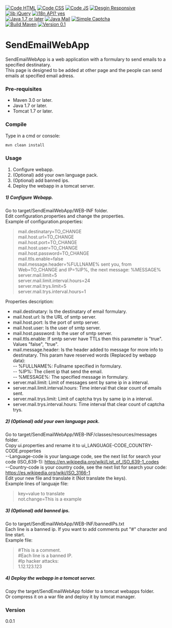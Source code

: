 [![Code HTML](https://img.shields.io/badge/code-HTML-blue.svg)](https://www.w3.org/TR/html/)
[![Code CSS](https://img.shields.io/badge/code-CSS-blue.svg)](https://www.w3.org/Style/CSS/)
[![Code JS](https://img.shields.io/badge/code-JS-blue.svg)](http://www.w3schools.com/js/)
[![Desgin Responsive](https://img.shields.io/badge/design-Responsive-blue.svg)](http://www.w3schools.com/html/html_responsive.asp)  
[![lib jQuery](https://img.shields.io/badge/lib-jQuery-green.svg)](https://jquery.com/)
[![i18n API? yes](https://img.shields.io/badge/i18n%20API%3F-yes-green.svg)](https://www.w3.org/standards/webdesign/i18n)  
[![Java 1.7 or later](https://img.shields.io/badge/Java-1.7%20or%20later-40c4ff.svg)](https://www.java.com/es/download/help/index_installing.xml?j=7)
[![Java Mail](https://img.shields.io/badge/Java%20Mail-1.5.5-40c4ff.svg)](www.oracle.com/technetwork/java/javamail/) 
[![Simple Captcha](https://img.shields.io/badge/Simple%20Captcha-1.2.1-40c4ff.svg)](simplecaptcha.sourceforge.net/)  
[![Build Maven](https://img.shields.io/badge/build-Maven-lightgrey.svg)](https://maven.apache.org/)
[![Version 0.1](https://img.shields.io/badge/Version-0.1%20Beta-lightgrey.svg)](#version)  

# SendEmailWebApp

SendEmailWebApp is a web application with a formulary to send emails to a specified destinatary.  
This page is designed to be added at other page and the people can send emails at specified email adress.

### Pre-requisites
* Maven 3.0 or later.
* Java 1.7 or later.
* Tomcat 1.7 or later.

### Compile
Type in a cmd or console:
```sh
mvn clean install
```

### Usage
1) Configure webapp.  
2) (Optional) add your own language pack.  
3) (Optional) add banned ips.  
4) Deploy the webapp in a tomcat server.  

##### 1) Configure Webapp.
Go to target/SendEmailWebApp/WEB-INF folder.  
Edit configuration.properties and change the properties.  
Example of configuration.properties:  
> mail.destinatary=TO_CHANGE  
> mail.host.url=TO_CHANGE  
> mail.host.port=TO_CHANGE  
> mail.host.user=TO_CHANGE  
> mail.host.password=TO_CHANGE  
> mail.ttls.enable=false  
> mail.message.header=%FULLNAME% sent you, from Web=TO_CHANGE and IP=%IP%, the next message: %MESSAGE%  
> server.mail.limit=5  
> server.mail.limit.interval.hours=24  
> server.mail.trys.limit=5  
> server.mail.trys.interval.hours=1  

Properties description: 
- mail.destinatary: Is the destinatary of email formulary.  
- mail.host.url: Is the URL of smtp server.  
- mail.host.port: Is the port of smtp server.  
- mail.host.user: Is the user of smtp server.  
- mail.host.password: Is the user of smtp server.  
- mail.ttls.enable: If smtp server have TTLs then this parameter is "true". Values "false", "true".   
- mail.message.header: Is the header added to message for more info to destinatary. This param have reserved words (Replaced by webapp data):  
-- %FULLNAME%: Fullname specified in formulary.  
-- %IP%: The client ip that send the email.  
-- %MESSAGE%: The specified message in formulary.  
- server.mail.limit: Limit of messages sent by same ip in a interval.  
- server.mail.limit.interval.hours: Time interval that clear count of emails sent.  
- server.mail.trys.limit: Limit of captcha trys by same ip in a interval.  
- server.mail.trys.interval.hours:  Time interval that clear count of captcha trys.  

##### 2) (Optional) add your own language pack.
Go to target/SendEmailWebApp/WEB-INF/classes/resources/messages folder.  
Copy ui.properties and rename it to ui_LANGUAGE-CODE_COUNTRY-CODE.properties  
--Language-code is your language code, see the next list for search your code (ISO_639-1): https://en.wikipedia.org/wiki/List_of_ISO_639-1_codes  
--Country-code is your country code, see the next list for search your code: https://es.wikipedia.org/wiki/ISO_3166-1   
Edit your new file and translate it (Not translate the keys).  
Example lines of languaje file:  
> key=value to translate  
> not.change=This is a example  

##### 3) (Optional) add banned ips.
Go to target/SendEmailWebApp/WEB-INF/bannedIPs.txt  
Each line is a banned ip. If you want to add comments put "#" character and line start.    
Example file:
> \#This is a comment.  
> \#Each line is a banned IP.  
> \#Ip hacker attacks:  
> 1.12.123.123    

##### 4) Deploy the webapp in a tomcat server.
Copy the target/SendEmailWebApp folder to a tomcat webapps folder.  
Or compress it on a war file and deploy it by tomcat manager.  

### Version
0.0.1

